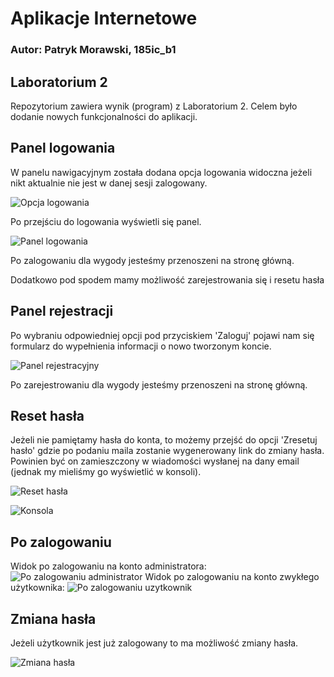 # Aplikacje Internetowe

### Autor: Patryk Morawski, 185ic_b1

## Laboratorium 2
Repozytorium zawiera wynik (program) z Laboratorium 2. Celem było dodanie nowych funkcjonalności do aplikacji.

## Panel logowania

W panelu nawigacyjnym została dodana opcja logowania widoczna jeżeli nikt aktualnie nie jest w danej sesji zalogowany.

![Opcja logowania](https://i.imgur.com/G15EETu.png)

Po przejściu do logowania wyświetli się panel.

![Panel logowania](https://i.imgur.com/2fGhEHC.png)

Po zalogowaniu dla wygody jesteśmy przenoszeni na stronę główną.

Dodatkowo pod spodem mamy możliwość zarejestrowania się i resetu hasła

## Panel rejestracji

Po wybraniu odpowiedniej opcji pod przyciskiem 'Zaloguj' pojawi nam się formularz do wypełnienia informacji o nowo tworzonym koncie.

![Panel rejestracyjny](https://i.imgur.com/lLZYfUg.png)

Po zarejestrowaniu dla wygody jesteśmy przenoszeni na stronę główną.

## Reset hasła

Jeżeli nie pamiętamy hasła do konta, to możemy przejść do opcji 'Zresetuj hasło' gdzie po podaniu maila zostanie wygenerowany link do zmiany hasła. Powinien być on zamieszczony w wiadomości wysłanej na dany email (jednak my mieliśmy go wyświetlić w konsoli).

![Reset hasła](https://i.imgur.com/XPeiGSj.png)

![Konsola](https://i.imgur.com/J1kIwws.png)

## Po zalogowaniu

Widok po zalogowaniu na konto administratora:
![Po zalogowaniu administrator](https://i.imgur.com/APniR1w.png)
Widok po zalogowaniu na konto zwykłego użytkownika:
![Po zalogowaniu uzytkownik](https://i.imgur.com/cDwSRVZ.png)

## Zmiana hasła

Jeżeli użytkownik jest już zalogowany to ma możliwość zmiany hasła.

![Zmiana hasła](https://i.imgur.com/NzLykAX.png)
